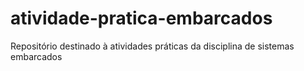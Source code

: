 # atividade-pratica-embarcados
Repositório destinado à atividades práticas da disciplina de sistemas embarcados
